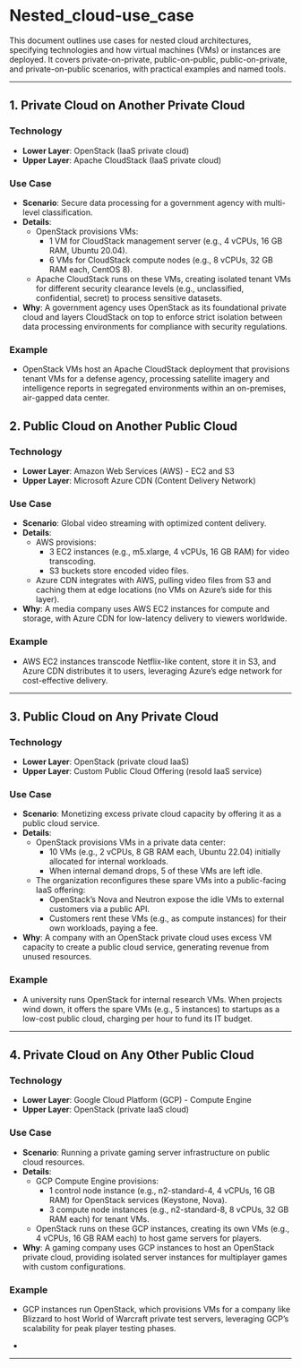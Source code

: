 # Nested_cloud-use_case
This document outlines use cases for nested cloud architectures, specifying technologies and how virtual machines (VMs) or instances are deployed. It covers private-on-private, public-on-public, public-on-private, and private-on-public scenarios, with practical examples and named tools.

---
## 1. Private Cloud on Another Private Cloud

### Technology
- **Lower Layer**: OpenStack (IaaS private cloud)
- **Upper Layer**: Apache CloudStack (IaaS private cloud)

### Use Case
- **Scenario**: Secure data processing for a government agency with multi-level classification.
- **Details**:
  - OpenStack provisions VMs:
    - 1 VM for CloudStack management server (e.g., 4 vCPUs, 16 GB RAM, Ubuntu 20.04).
    - 6 VMs for CloudStack compute nodes (e.g., 8 vCPUs, 32 GB RAM each, CentOS 8).
  - Apache CloudStack runs on these VMs, creating isolated tenant VMs for different security clearance levels (e.g., unclassified, confidential, secret) to process sensitive datasets.
- **Why**: A government agency uses OpenStack as its foundational private cloud and layers CloudStack on top to enforce strict isolation between data processing environments for compliance with security regulations.

### Example
- OpenStack VMs host an Apache CloudStack deployment that provisions tenant VMs for a defense agency, processing satellite imagery and intelligence reports in segregated environments within an on-premises, air-gapped data center.

## 2. Public Cloud on Another Public Cloud

### Technology
- **Lower Layer**: Amazon Web Services (AWS) - EC2 and S3
- **Upper Layer**: Microsoft Azure CDN (Content Delivery Network)

### Use Case
- **Scenario**: Global video streaming with optimized content delivery.
- **Details**:
  - AWS provisions:
    - 3 EC2 instances (e.g., m5.xlarge, 4 vCPUs, 16 GB RAM) for video transcoding.
    - S3 buckets store encoded video files.
  - Azure CDN integrates with AWS, pulling video files from S3 and caching them at edge locations (no VMs on Azure’s side for this layer).
- **Why**: A media company uses AWS EC2 instances for compute and storage, with Azure CDN for low-latency delivery to viewers worldwide.

### Example
- AWS EC2 instances transcode Netflix-like content, store it in S3, and Azure CDN distributes it to users, leveraging Azure’s edge network for cost-effective delivery.

---

## 3. Public Cloud on Any Private Cloud

### Technology
- **Lower Layer**: OpenStack (private cloud IaaS)
- **Upper Layer**: Custom Public Cloud Offering (resold IaaS service)

### Use Case
- **Scenario**: Monetizing excess private cloud capacity by offering it as a public cloud service.
- **Details**:
  - OpenStack provisions VMs in a private data center:
    - 10 VMs (e.g., 2 vCPUs, 8 GB RAM each, Ubuntu 22.04) initially allocated for internal workloads.
    - When internal demand drops, 5 of these VMs are left idle.
  - The organization reconfigures these spare VMs into a public-facing IaaS offering:
    - OpenStack’s Nova and Neutron expose the idle VMs to external customers via a public API.
    - Customers rent these VMs (e.g., as compute instances) for their own workloads, paying a fee.
- **Why**: A company with an OpenStack private cloud uses excess VM capacity to create a public cloud service, generating revenue from unused resources.

### Example
- A university runs OpenStack for internal research VMs. When projects wind down, it offers the spare VMs (e.g., 5 instances) to startups as a low-cost public cloud, charging per hour to fund its IT budget.

---

## 4. Private Cloud on Any Other Public Cloud

### Technology
- **Lower Layer**: Google Cloud Platform (GCP) - Compute Engine
- **Upper Layer**: OpenStack (private IaaS cloud)

### Use Case
- **Scenario**: Running a private gaming server infrastructure on public cloud resources.
- **Details**:
  - GCP Compute Engine provisions:
    - 1 control node instance (e.g., n2-standard-4, 4 vCPUs, 16 GB RAM) for OpenStack services (Keystone, Nova).
    - 3 compute node instances (e.g., n2-standard-8, 8 vCPUs, 32 GB RAM each) for tenant VMs.
  - OpenStack runs on these GCP instances, creating its own VMs (e.g., 4 vCPUs, 16 GB RAM each) to host game servers for players.
- **Why**: A gaming company uses GCP instances to host an OpenStack private cloud, providing isolated server instances for multiplayer games with custom configurations.

### Example
- GCP instances run OpenStack, which provisions VMs for a company like Blizzard to host World of Warcraft private test servers, leveraging GCP’s scalability for peak player testing phases.

-

---
